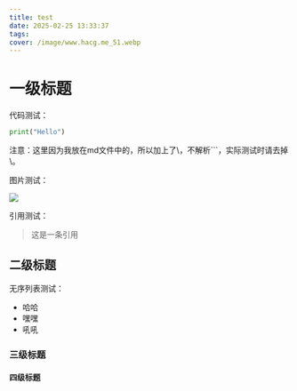 ```yaml
---
title: test
date: 2025-02-25 13:33:37
tags:
cover: /image/www.hacg.me_51.webp
---
```


# 一级标题

代码测试：
```py
print("Hello")
```

注意：这里因为我放在md文件中的，所以加上了\，不解析```，实际测试时请去掉\。

图片测试：

![](http://mculover666.cn/blog/20191031/R4mWMXsrRKxu.png?imageslim)

引用测试：

>这是一条引用

## 二级标题

无序列表测试：

- 哈哈
- 嘿嘿
- 吼吼

### 三级标题

#### 四级标题
